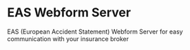 # EAS Webform Server

EAS (European Accident Statement) Webform Server for easy communication with your insurance broker
